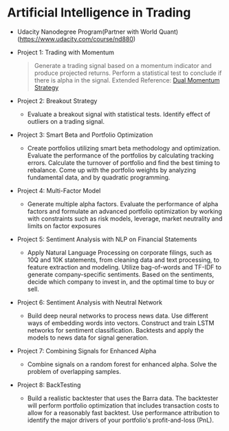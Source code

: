 # Artificial Intelligence in Trading
  - Udacity Nanodegree Program(Partner with World Quant) (https://www.udacity.com/course/nd880)
  - Project 1: Trading with Momentum
     >Generate a trading signal based on a momentum indicator and produce projected returns. Perform a statistical test to conclude if there is alpha in the signal.
     >Extended Reference: [Dual Momentum Strategy](https://seekingalpha.com/article/4233923-dual-momentum-january-update)
     
  - Project 2: Breakout Strategy
     - Evaluate a breakout signal with statistical tests. Identify effect of outliers on a trading signal.
     
  - Project 3: Smart Beta and Portfolio Optimization
     - Create portfolios utilizing smart beta methodology and optimization. Evaluate the performance of the portfolios by calculating tracking errors. Calculate the turnover of portfolio and find the best timing to rebalance. Come up with the portfolio weights by analyzing fundamental data, and by quadratic programming.

  - Project 4: Multi-Factor Model
     - Generate multiple alpha factors. Evaluate the performance of alpha factors and formulate an advanced portfolio optimization by working with constraints such as risk models, leverage, market neutrality and limits on factor exposures
     
  - Project 5: Sentiment Analysis with NLP on Financial Statements
     - Apply Natural Language Processing on corporate filings, such as 10Q and 10K statements, from cleaning data and text processing, to feature extraction and modeling. Utilize bag-of-words and TF-IDF to generate company-specific sentiments. Based on the sentiments, decide which company to invest in, and the optimal time to buy or sell.
      
  - Project 6: Sentiment Analysis with Neutral Network
     - Build deep neural networks to process news data. Use different ways of embedding words into vectors. Construct and train LSTM networks for sentiment classification. Backtests and apply the models to news data for signal generation.
      
  - Project 7: Combining Signals for Enhanced Alpha
     - Combine signals on a random forest for enhanced alpha. Solve the problem of overlapping samples.

  - Project 8: BackTesting
     - Build a realistic backtester that uses the Barra data. The backtester will perform portfolio optimization that includes transaction costs to allow for a reasonably fast backtest. Use performance attribution to identify the major drivers of your portfolio's profit-and-loss (PnL). 
